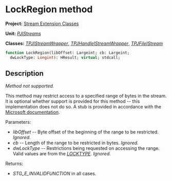 # LockRegion method

**Project:** [Stream Extension Classes](../API.md)

**Unit:** [_PJIStreams_](./PJIStreams.md)

**Classes:** [_TPJIStreamWrapper_](./TPJIStreamWrapper.md), [_TPJHandleIStreamWrapper_](./TPJHandleIStreamWrapper.md), [_TPJFileIStream_](./TPJFileIStream.md)

```pascal
function LockRegion(libOffset: Largeint; cb: Largeint;
  dwLockType: Longint): HResult; virtual; stdcall;
```

## Description

_Method not supported._

This method may restrict access to a specified range of bytes in the stream. It is optional whether support is provided for this method -- this implementation does not do so. A stub is provided in accordance with the [Microsoft documentation](http://msdn.microsoft.com/en-us/library/aa380039%28v=vs.85%29.aspx).

Parameters:

* _libOffset_ -- Byte offset of the beginning of the range to be restricted. _Ignored._
* _cb_ -- Length of the range to be restricted in bytes. _Ignored._
* _dwLockType_ -- Restrictions being requested on accessing the range. Valid values are from the [_LOCKTYPE_](http://msdn.microsoft.com/en-us/library/aa380048%28v=vs.85%29.aspx). _Ignored._

Returns:

* _STG_E_INVALIDFUNCTION_ in all cases.
